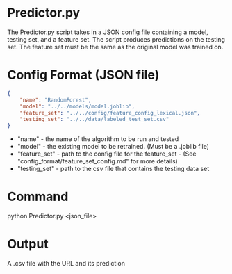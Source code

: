 # Predictor.py

The Predictor.py script takes in a JSON config file containing a model, testing set, and a feature set. The script produces predictions on the testing set. The feature set must be the same as the original model was trained on.

# Config Format (JSON file)
```json
{
	"name": "RandomForest",
	"model": "../../models/model.joblib",
	"feature_set": "../../config/feature_config_lexical.json",
	"testing_set": "../../data/labeled_test_set.csv"
}
```
* "name"	- the name of the algorithm to be run and tested
* "model"	- the existing model to be retrained. (Must be a .joblib file)
* "feature_set"	- path to the config file for the feature_set - (See "config_format/feature_set_config.md" for more details)
* "testing_set"	- path to the csv file that contains the testing data set

# Command

python Predictor.py <json_file>

# Output

A .csv file with the URL and its prediction
